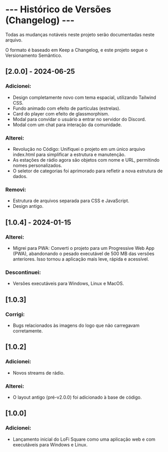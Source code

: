 # --- Histórico de Versões (Changelog) ---

Todas as mudanças notáveis neste projeto serão documentadas neste arquivo.

O formato é baseado em Keep a Changelog, e este projeto segue o Versionamento Semântico.

## [2.0.0] - 2024-06-25

### Adicionei:
- Design completamente novo com tema espacial, utilizando Tailwind CSS.
- Fundo animado com efeito de partículas (estrelas).
- Card do player com efeito de glassmorphism.
- Modal para convidar o usuário a entrar no servidor do Discord.
- Modal com um chat para interação da comunidade.

### Alterei:
- Revolução no Código: Unifiquei o projeto em um único arquivo index.html para simplificar a estrutura e manutenção.
- As estações de rádio agora são objetos com nome e URL, permitindo nomes personalizados.
- O seletor de categorias foi aprimorado para refletir a nova estrutura de dados.

### Removi:
- Estrutura de arquivos separada para CSS e JavaScript.
- Design antigo.

## [1.0.4] - 2024-01-15

### Alterei:
- Migrei para PWA: Converti o projeto para um Progressive Web App (PWA), abandonando o pesado executável de 500 MB das versões anteriores. Isso tornou a aplicação mais leve, rápida e acessível.

### Descontinuei:
- Versões executáveis para Windows, Linux e MacOS.

## [1.0.3]

### Corrigi:
- Bugs relacionados às imagens do logo que não carregavam corretamente.

## [1.0.2]

### Adicionei:
- Novos streams de rádio.

### Alterei:
- O layout antigo (pré-v2.0.0) foi adicionado à base de código.

## [1.0.0]

### Adicionei:
- Lançamento inicial do LoFi Square como uma aplicação web e com executáveis para Windows e Linux.